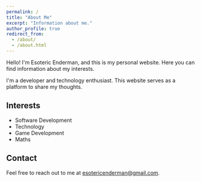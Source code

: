 ```yaml
---
permalink: /
title: "About Me"
excerpt: "Information about me."
author_profile: true
redirect_from: 
  - /about/
  - /about.html
---
```


Hello! I'm Esoteric Enderman, and this is my personal website. Here you can find information about my interests.

I'm a developer and technology enthusiast. This website serves as a platform to share my thoughts.

## Interests

- Software Development
- Technology
- Game Development
- Maths

## Contact

Feel free to reach out to me at [esotericenderman@gmail.com](mailto:esotericenderman@gmail.com).
